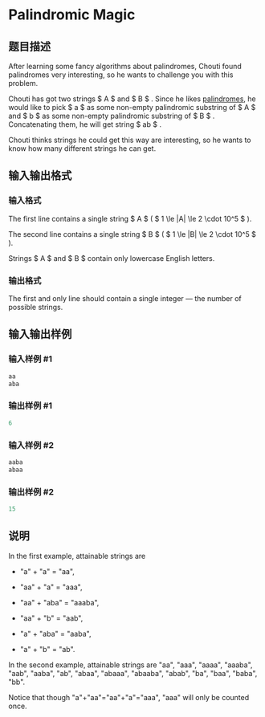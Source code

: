 # Palindromic Magic

## 题目描述

After learning some fancy algorithms about palindromes, Chouti found palindromes very interesting, so he wants to challenge you with this problem.

Chouti has got two strings $ A $ and $ B $ . Since he likes [palindromes](https://en.wikipedia.org/wiki/Palindrome), he would like to pick $ a $ as some non-empty palindromic substring of $ A $ and $ b $ as some non-empty palindromic substring of $ B $ . Concatenating them, he will get string $ ab $ .

Chouti thinks strings he could get this way are interesting, so he wants to know how many different strings he can get.

## 输入输出格式

### 输入格式

The first line contains a single string $ A $ ( $ 1 \le |A| \le 2 \cdot 10^5 $ ).

The second line contains a single string $ B $ ( $ 1 \le |B| \le 2 \cdot 10^5 $ ).

Strings $ A $ and $ B $ contain only lowercase English letters.

### 输出格式

The first and only line should contain a single integer — the number of possible strings.

## 输入输出样例

### 输入样例 #1

```cpp
aa
aba

```
### 输出样例 #1

```cpp
6

```
### 输入样例 #2

```cpp
aaba
abaa

```
### 输出样例 #2

```cpp
15

```
## 说明

In the first example, attainable strings are

- "a" + "a" = "aa",

- "aa" + "a" = "aaa",

- "aa" + "aba" = "aaaba",

- "aa" + "b" = "aab",

- "a" + "aba" = "aaba",

- "a" + "b" = "ab".

In the second example, attainable strings are "aa", "aaa", "aaaa", "aaaba", "aab", "aaba", "ab", "abaa", "abaaa", "abaaba", "abab", "ba", "baa", "baba", "bb".

Notice that though "a"+"aa"="aa"+"a"="aaa", "aaa" will only be counted once.


